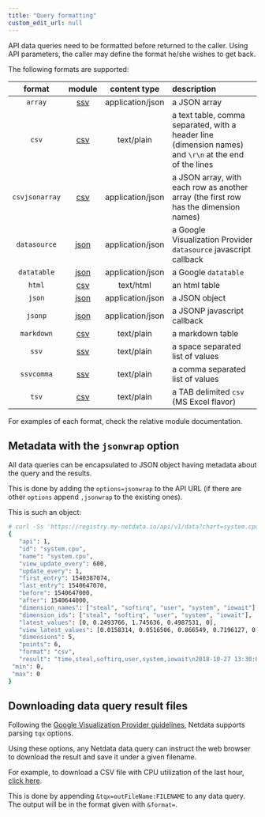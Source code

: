 ```yaml
---
title: "Query formatting"
custom_edit_url: null
---
```




API data queries need to be formatted before returned to the caller.
Using API parameters, the caller may define the format he/she wishes to get back.

The following formats are supported:

| format|module|content type|description|
|:----:|:----:|:----------:|:----------|
| `array`|[ssv](/docs/agent/web/api/formatters/ssv)|application/json|a JSON array|
| `csv`|[csv](/docs/agent/web/api/formatters/csv)|text/plain|a text table, comma separated, with a header line (dimension names) and `\r\n` at the end of the lines|
| `csvjsonarray`|[csv](/docs/agent/web/api/formatters/csv)|application/json|a JSON array, with each row as another array (the first row has the dimension names)|
| `datasource`|[json](/docs/agent/web/api/formatters/json)|application/json|a Google Visualization Provider `datasource` javascript callback|
| `datatable`|[json](/docs/agent/web/api/formatters/json)|application/json|a Google `datatable`|
| `html`|[csv](/docs/agent/web/api/formatters/csv)|text/html|an html table|
| `json`|[json](/docs/agent/web/api/formatters/json)|application/json|a JSON object|
| `jsonp`|[json](/docs/agent/web/api/formatters/json)|application/json|a JSONP javascript callback|
| `markdown`|[csv](/docs/agent/web/api/formatters/csv)|text/plain|a markdown table|
| `ssv`|[ssv](/docs/agent/web/api/formatters/ssv)|text/plain|a space separated list of values|
| `ssvcomma`|[ssv](/docs/agent/web/api/formatters/ssv)|text/plain|a comma separated list of values|
| `tsv`|[csv](/docs/agent/web/api/formatters/csv)|text/plain|a TAB delimited `csv` (MS Excel flavor)|

For examples of each format, check the relative module documentation.

## Metadata with the `jsonwrap` option

All data queries can be encapsulated to JSON object having metadata about the query and the results.

This is done by adding the `options=jsonwrap` to the API URL (if there are other `options` append
`,jsonwrap` to the existing ones).

This is such an object:

```bash
# curl -Ss 'https://registry.my-netdata.io/api/v1/data?chart=system.cpu&after=-3600&points=6&group=average&format=csv&options=nonzero,jsonwrap'
{
   "api": 1,
   "id": "system.cpu",
   "name": "system.cpu",
   "view_update_every": 600,
   "update_every": 1,
   "first_entry": 1540387074,
   "last_entry": 1540647070,
   "before": 1540647000,
   "after": 1540644000,
   "dimension_names": ["steal", "softirq", "user", "system", "iowait"],
   "dimension_ids": ["steal", "softirq", "user", "system", "iowait"],
   "latest_values": [0, 0.2493766, 1.745636, 0.4987531, 0],
   "view_latest_values": [0.0158314, 0.0516506, 0.866549, 0.7196127, 0.0050002],
   "dimensions": 5,
   "points": 6,
   "format": "csv",
   "result": "time,steal,softirq,user,system,iowait\n2018-10-27 13:30:00,0.0158314,0.0516506,0.866549,0.7196127,0.0050002\n2018-10-27 13:20:00,0.0149856,0.0529183,0.8673155,0.7121144,0.0049979\n2018-10-27 13:10:00,0.0137501,0.053315,0.8578097,0.7197613,0.0054209\n2018-10-27 13:00:00,0.0154252,0.0554688,0.899432,0.7200638,0.0067252\n2018-10-27 12:50:00,0.0145866,0.0495922,0.8404341,0.7011141,0.0041688\n2018-10-27 12:40:00,0.0162366,0.0595954,0.8827475,0.7020573,0.0041636\n",
 "min": 0,
 "max": 0
}
```

## Downloading data query result files

Following the [Google Visualization Provider guidelines](https://developers.google.com/chart/interactive/docs/dev/implementing_data_source),
Netdata supports parsing `tqx` options.

Using these options, any Netdata data query can instruct the web browser to download
the result and save it under a given filename.

For example, to download a CSV file with CPU utilization of the last hour,
[click here](https://registry.my-netdata.io/api/v1/data?chart=system.cpu&after=-3600&format=csv&options=nonzero&tqx=outFileName:system+cpu+utilization+of+the+last_hour.csv).

This is done by appending `&tqx=outFileName:FILENAME` to any data query.
The output will be in the format given with `&format=`.


